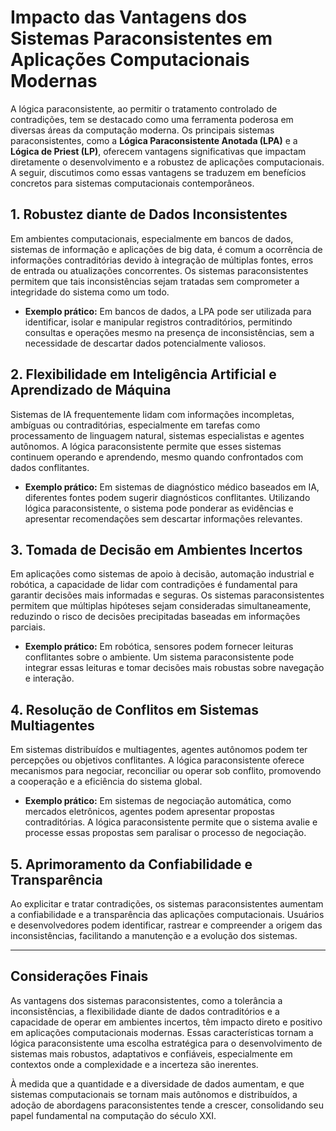 
# Impacto das Vantagens dos Sistemas Paraconsistentes em Aplicações Computacionais Modernas

A lógica paraconsistente, ao permitir o tratamento controlado de contradições, tem se destacado como uma ferramenta poderosa em diversas áreas da computação moderna. Os principais sistemas paraconsistentes, como a **Lógica Paraconsistente Anotada (LPA)** e a **Lógica de Priest (LP)**, oferecem vantagens significativas que impactam diretamente o desenvolvimento e a robustez de aplicações computacionais. A seguir, discutimos como essas vantagens se traduzem em benefícios concretos para sistemas computacionais contemporâneos.

## 1. **Robustez diante de Dados Inconsistentes**

Em ambientes computacionais, especialmente em bancos de dados, sistemas de informação e aplicações de big data, é comum a ocorrência de informações contraditórias devido à integração de múltiplas fontes, erros de entrada ou atualizações concorrentes. Os sistemas paraconsistentes permitem que tais inconsistências sejam tratadas sem comprometer a integridade do sistema como um todo.

- **Exemplo prático:** Em bancos de dados, a LPA pode ser utilizada para identificar, isolar e manipular registros contraditórios, permitindo consultas e operações mesmo na presença de inconsistências, sem a necessidade de descartar dados potencialmente valiosos.

## 2. **Flexibilidade em Inteligência Artificial e Aprendizado de Máquina**

Sistemas de IA frequentemente lidam com informações incompletas, ambíguas ou contraditórias, especialmente em tarefas como processamento de linguagem natural, sistemas especialistas e agentes autônomos. A lógica paraconsistente permite que esses sistemas continuem operando e aprendendo, mesmo quando confrontados com dados conflitantes.

- **Exemplo prático:** Em sistemas de diagnóstico médico baseados em IA, diferentes fontes podem sugerir diagnósticos conflitantes. Utilizando lógica paraconsistente, o sistema pode ponderar as evidências e apresentar recomendações sem descartar informações relevantes.

## 3. **Tomada de Decisão em Ambientes Incertos**

Em aplicações como sistemas de apoio à decisão, automação industrial e robótica, a capacidade de lidar com contradições é fundamental para garantir decisões mais informadas e seguras. Os sistemas paraconsistentes permitem que múltiplas hipóteses sejam consideradas simultaneamente, reduzindo o risco de decisões precipitadas baseadas em informações parciais.

- **Exemplo prático:** Em robótica, sensores podem fornecer leituras conflitantes sobre o ambiente. Um sistema paraconsistente pode integrar essas leituras e tomar decisões mais robustas sobre navegação e interação.

## 4. **Resolução de Conflitos em Sistemas Multiagentes**

Em sistemas distribuídos e multiagentes, agentes autônomos podem ter percepções ou objetivos conflitantes. A lógica paraconsistente oferece mecanismos para negociar, reconciliar ou operar sob conflito, promovendo a cooperação e a eficiência do sistema global.

- **Exemplo prático:** Em sistemas de negociação automática, como mercados eletrônicos, agentes podem apresentar propostas contraditórias. A lógica paraconsistente permite que o sistema avalie e processe essas propostas sem paralisar o processo de negociação.

## 5. **Aprimoramento da Confiabilidade e Transparência**

Ao explicitar e tratar contradições, os sistemas paraconsistentes aumentam a confiabilidade e a transparência das aplicações computacionais. Usuários e desenvolvedores podem identificar, rastrear e compreender a origem das inconsistências, facilitando a manutenção e a evolução dos sistemas.

---

## **Considerações Finais**

As vantagens dos sistemas paraconsistentes, como a tolerância a inconsistências, a flexibilidade diante de dados contraditórios e a capacidade de operar em ambientes incertos, têm impacto direto e positivo em aplicações computacionais modernas. Essas características tornam a lógica paraconsistente uma escolha estratégica para o desenvolvimento de sistemas mais robustos, adaptativos e confiáveis, especialmente em contextos onde a complexidade e a incerteza são inerentes.

À medida que a quantidade e a diversidade de dados aumentam, e que sistemas computacionais se tornam mais autônomos e distribuídos, a adoção de abordagens paraconsistentes tende a crescer, consolidando seu papel fundamental na computação do século XXI.
```
